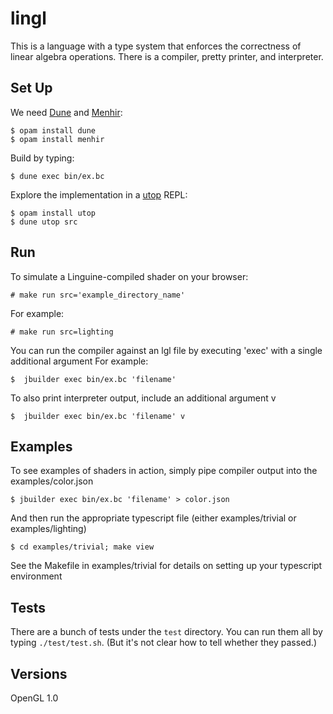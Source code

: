 lingl
=====

This is a language with a type system that enforces the correctness of linear algebra operations.
There is a compiler, pretty printer, and interpreter.


Set Up
------

We need [Dune][] and [Menhir][]:

    $ opam install dune
    $ opam install menhir

Build by typing:

    $ dune exec bin/ex.bc

Explore the implementation in a [utop][] REPL:

    $ opam install utop
    $ dune utop src

[dune]: https://github.com/ocaml/dune
[menhir]: http://gallium.inria.fr/~fpottier/menhir/
[utop]: https://github.com/diml/utop

Run
---

To simulate a Linguine-compiled shader on your browser: 

    # make run src='example_directory_name'

For example: 

    # make run src=lighting

You can run the compiler against an lgl file by executing 'exec' with a single additional argument
For example:

    $  jbuilder exec bin/ex.bc 'filename'

To also print interpreter output, include an additional argument v

    $  jbuilder exec bin/ex.bc 'filename' v

Examples
---

To see examples of shaders in action, simply pipe compiler output into the examples/color.json

    $ jbuilder exec bin/ex.bc 'filename' > color.json

And then run the appropriate typescript file (either examples/trivial or examples/lighting)

    $ cd examples/trivial; make view

See the Makefile in examples/trivial for details on setting up your typescript environment

Tests
-----

There are a bunch of tests under the `test` directory.
You can run them all by typing `./test/test.sh`.
(But it's not clear how to tell whether they passed.)

Versions
-----
OpenGL 1.0